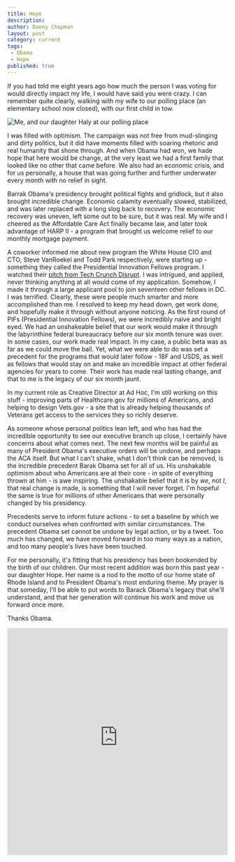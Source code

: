 ```yaml
---
title: Hope
description:
author: Danny Chapman
layout: post
category: current
tags:
 - Obama
 - Hope
published: true
---
```


If you had told me eight years ago how much the person I was voting for would directly impact my life, I would have said you were crazy. I can remember quite clearly, walking with my wife to our polling place (an elementary school now closed), with our first child in tow.

![Me, and our daughter Haly at our polling place](/images/haly.jpg)

I was filled with optimism. The campaign was not free from mud-slinging and dirty politics, but it did have moments filled with soaring rhetoric and real humanity that shone through. And when Obama had won, we hade hope that here would be change, at the very least we had a first family that looked like no other that came before. We also had an economic crisis, and for us personally, a house that was going further and further underwater every month with no relief in sight.

Barrak Obama's presidency brought political fights and gridlock, but it also brought incredible change. Economic calamity eventually slowed, stabilized, and was later replaced with a long slog back to recovery. The economic recovery was uneven, left some out to be sure, but it was real. My wife and I cheered as the Affordable Care Act finally became law, and later took advantage of HARP II - a program that brought us welcome relief to our monthly mortgage payment.

A coworker informed me about new program the White House CIO and CTO, Steve VanRoekel and Todd Park respectively, were starting up - something they called the Presidential Innovation Fellows program. I watched their [pitch from Tech Crunch Disrupt](https://techcrunch.com/2012/05/23/the-21st-century-gold-rush-announced-at-disrupt-raw-data/). I was intrigued, and applied, never thinking anything at all would come of my application. Somehow, I made it through a large applicant pool to join seventeen other fellows in DC. I was terrified. Clearly, these were people much smarter and more accomplished than me. I resolved to keep my head down, get work done, and hopefully make it through without anyone noticing. As the first round of PIFs (Presidential Innovation Fellows), we were incredibly naive and bright eyed. We had an unshakeable belief that our work would make it through the labyrinthine federal bureaucracy before our six month tenure was over. In some cases, our work made real impact. <!-- This would be better with a cited example, like a link? --> In my case, a public beta was as far as we could move the ball. Yet, what we were able to do was set a precedent for the programs that would later follow - 18F and USDS, as well as fellows that would stay on and make an incredible impact at other federal agencies for years to come. Their work has made real lasting change, and that to me is the legacy of our six month jaunt.

In my current role as Creative Director at Ad Hoc, I'm still working on this stuff - improving parts of Healthcare.gov <!--add link?--> for millions of Americans, and helping to design Vets.gov <!--add link?--> - a site that is already helping thousands of Veterans get access to the services they so richly deserve.

As someone whose personal politics lean left, and who has had the incredible opportunity to see our executive branch up close, I certainly have concerns about what comes next. The next few months will be painful as many of President Obama's executive orders will be undone, and perhaps the ACA itself. But what I can't shake, what I don't think can be removed, is the incredible precedent Barak Obama set for all of us. His unshakable optimism about who Americans are at their core - in spite of everything thrown at him - is awe inspiring. The unshakable belief that it is by *we*, not *I*, that real change is made, is something that I will never forget. I'm hopeful the same is true for millions of other Americans that were personally changed by his presidency.

Precedents serve to inform future actions - to set a baseline by which we conduct ourselves when confronted with similar circumstances. The precedent Obama set cannot be undone by legal action, or by a tweet. Too much has changed, we have moved forward in too many ways as a nation, and too many people's lives have been touched.

For me personally, it's fitting that his presidency has been bookended by the birth of our children. Our most recent addition was born this past year - our daughter Hope. Her name is a nod to the motto of our home state of Rhode Island and to President Obama's most enduring theme. <!--not a big point, but I feel you are editing out the spiritual resonance of her name, it was not just those two, it was three--> My prayer is that someday, I'll be able to put words to Barack Obama's legacy that she'll understand, and that her generation will continue his work and move us forward once more. 

Thanks Obama.

<iframe width="560" height="315" style="width: 100%; min-height: 518px;" src="https://www.youtube-nocookie.com/embed/HRjRHCoVgq8?rel=0&amp;controls=0&amp;showinfo=0" frameborder="0" allowfullscreen></iframe>
